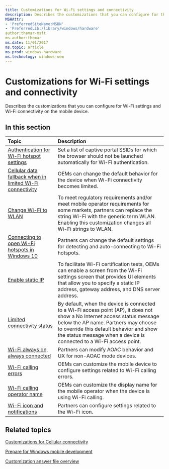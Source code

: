 ```yaml
---
title: Customizations for Wi-Fi settings and connectivity
description: Describes the customizations that you can configure for the contacts and contact list on the mobile device.
MSHAttr:
- 'PreferredSiteName:MSDN'
- 'PreferredLib:/library/windows/hardware'
author:themar-msft
ms.author:themar
ms.date: 11/01/2017
ms.topic: article
ms.prod: windows-hardware
ms.technology: windows-oem
---
```

# Customizations for Wi-Fi settings and connectivity

Describes the customizations that you can configure for Wi-Fi settings and Wi-Fi connectivity on the mobile device.

## In this section

| Topic                                 | Description                                                                                   |
|:--------------------------------------|:----------------------------------------------------------------------------------------------|
| [Authentication for Wi-Fi hotspot settings](authentication-for-wi-fi-hotspot-settings.md) | Set a list of captive portal SSIDs for which the browser should not be launched automatically for Wi-Fi authentication.                                |
| [Cellular data fallback when in limited Wi-Fi connectivity](cellular-data-fallback-when-in-limited-wi-fi-connectivity.md)    | OEMs can change the default behavior for the device when Wi-Fi connectivity becomes limited.                         |
| [Change Wi-Fi to WLAN](change-wi-fi-to-wlan.md)                               | To meet regulatory requirements and/or meet mobile operator requirements for some markets, partners can replace the string Wi-Fi with the generic term WLAN. Enabling this customization changes all Wi-Fi strings to WLAN.  |
| [Connecting to open Wi-Fi hotspots in Windows 10](wi-fi-hotspots.md)          | Partners can change the default settings for detecting and auto-connecting to Wi-Fi hotspots.                                                                       |
| [Enable static IP](enable-static-ip.md)                                       | To facilitate Wi-Fi certification tests, OEMs can enable a screen from the Wi-Fi settings screen that provides UI elements that allow you to specify a static IP address, gateway address, and DNS server address.    |
| [Limited connectivity status](limited-connectivity-status.md)                 | By default, when the device is connected to a Wi-Fi access point (AP), it does not show a No Internet access status message below the AP name. Partners may choose to override this default behavior and show the status message when a device is connected to a Wi-Fi access point.                                                        |
| [Wi-Fi always on, always connected](wi-fi-always-on-always-connected.md)      | Partners can modify AOAC behavior and UX for non-AOAC mode devices.   |
| [Wi-Fi calling errors](wi-fi-calling-errors.md)                               | OEMs can customize the mobile device to configure settings related to Wi-Fi calling errors.                                                                         |
| [Wi-Fi calling operator name](wi-fi-calling-operator-name.md)                 | OEMs can customize the display name for the mobile operator when the device is using Wi-Fi calling.                                                                  |
| [Wi-Fi icon and notifications](wi-fi-icon-and-notifications.md)               | Partners can configure settings related to the Wi-Fi icon.    |

## Related topics

[Customizations for Cellular connectivity](customizations-for-connectivity.md)

[Prepare for Windows mobile development](https://docs.microsoft.com/en-us/windows-hardware/manufacture/mobile/preparing-for-windows-mobile-development)

[Customization answer file overview](https://docs.microsoft.com/en-us/windows-hardware/customize/mobile/mcsf/customization-answer-file)
